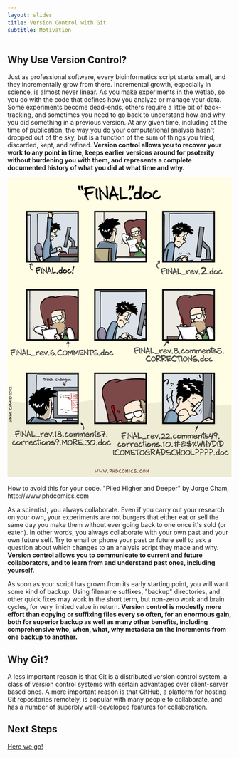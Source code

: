 ```yaml
---
layout: slides
title: Version Control with Git
subtitle: Motivation
---
```


## Why Use Version Control?

Just as professional software, every bioinformatics script starts
small, and they incrementally grow from there. Incremental growth,
especially in science, is almost never linear. As you make experiments
in the wetlab, so you do with the code that defines how you analyze or
manage your data. Some experiments become dead-ends, others require a
little bit of back-tracking, and sometimes you need to go back to
understand how and why you did something in a previous version. At any
given time, including at the time of publication, the way you do your
computational analysis hasn't dropped out of the sky, but is a
function of the sum of things you tried, discarded, kept, and
refined. **Version control allows you to recover your work to any point in
time, keeps earlier versions around for psoterity without burdening
you with them, and represents a complete documented history of what
you did at what time and why.**

<div>
  <a href="http://www.phdcomics.com"><img src="fig/phd101212s.gif" alt="Piled Higher and Deeper by Jorge Cham, http://www.phdcomics.com" /></a>
  <p>How to avoid this for your code. "Piled Higher and Deeper" by Jorge Cham, http://www.phdcomics.com</p>
</div>

As a scientist, you always collaborate. Even if you carry out your
research on your own, your experiments are not burgers that either eat
or sell the same day you make them without ever going back to one once
it's sold (or eaten). In other words, you always collaborate with your
own past and your own future self. Try to email or phone your past or
future self to ask a question about which changes to an analysis
script they made and why. **Version control allows you to communicate to
current and future collaborators, and to learn from and understand
past ones, including yourself.**

As soon as your script has grown from its early starting point, you
will want some kind of backup. Using filename suffixes, "backup"
directories, and other quick fixes may work in the short term, but
non-zero work and brain cycles, for very limited value in
return. **Version control is modestly more effort than copying or
suffixing files every so often, for an enormous gain, both for
superior backup as well as many other benefits, including
comprehensive who, when, what, why metadata on the increments from one
backup to another.**


## Why Git?

A less important reason is that Git is a distributed version control
system, a class of version control systems with certain advantages
over client-server based ones. A more important reason is that GitHub,
a platform for hosting Git repositories remotely, is popular with many
people to collaborate, and has a number of superbly well-developed
features for collaboration.

## Next Steps

[Here we go!](01-backup.html)

